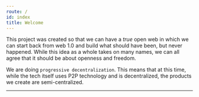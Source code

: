 ```yaml
---
route: /
id: index
title: Welcome
---
```


This project was created so that we can have a *true* open web in which we can start back from web 1.0 and build what should have been, but never happened. While this idea as a whole takes on many names, we can all agree that it should be about openness and freedom.

We are doing `progressive decentralization`. This means that at this time, while the tech itself uses P2P technology and is decentralized, the products we create are semi-centralized.

---
